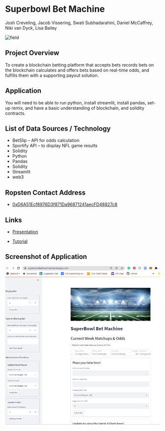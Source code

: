# Superbowl Bet Machine
Josh Creveling, Jacob Vissering, Swati Subhadarahini, Daniel McCaffrey, Niki van Dyck, Lisa Bailey

![field](https://github.com/Swati-Subhadarshini/UWFinTech_Project3/blob/main/Resources/Footballfield.jpeg)

## Project Overview 
To create a blockchain betting platform that accepts bets records bets on the blockchain calculates and offers bets based on real-time odds, and fulfills them with a supporting payout solution. 

## Application
You will need to be able to run python, install streamlit, install pandas, set-up remix, and have a basic understanding of blockchain, and solidity contracts. 

## List of Data Sources / Technology 
*	BetSlip – API for odds calculation 
*	Sportify API – to display NFL game results
*	Solidity 
*	Python 
*	Pandas
*	Solidity 
*	Streamlit 
*	web3

## Ropsten Contact Address 
* [0xD6A51Ecf8976D3f871Da96871241aecFD48827c8](https://ropsten.etherscan.io/address/0xD6A51Ecf8976D3f871Da96871241aecFD48827c8)

## Links 
* [Presentation](https://docs.google.com/presentation/d/1_IXUOx51XeIoHVIQcF3E7ARBi9NXnUprILB-fZXpThM/edit?usp=sharing) 

* [Tutorial](https://youtu.be/omm4YBpCMwE)

## Screenshot of Application 
![screen](https://github.com/Swati-Subhadarshini/UWFinTech_Project3/blob/main/Resources/Screenshot.png)
